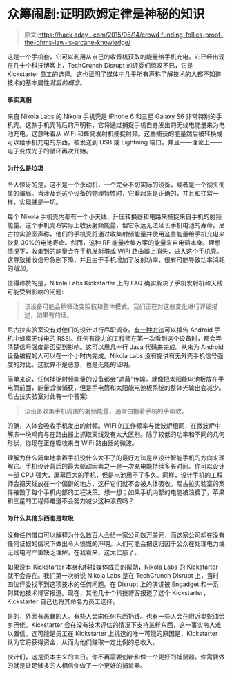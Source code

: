 # 众筹闹剧:证明欧姆定律是神秘的知识

> 原文:[https://hack aday . com/2015/06/14/crowd funding-follies-proof-the-ohms-law-is-arcane-knowledge/](https://hackaday.com/2015/06/14/crowdfunding-follies-proof-that-ohms-law-is-arcane-knowledge/)

这是一个手机套，它可以利用从自己的收音机获取的能量给手机充电。它已经出现在几十个科技博客上，TechCrunch Disrupt 的评委们惊叹不已，它是 Kickstarter 员工的选择。这也证明了媒体中几乎所有声称了解技术的人都不知道技术的基本属性*背后的概念。*

#### 事实真相

来自 Nikola Labs 的 Nikola 手机壳是 iPhone 6 和三星 Galaxy S6 非常特别的手机壳。这款手机壳背后的声明称，它将通过捕捉手机自身发出的无线电能量来为电池充电。这意味着从 WiFi 和蜂窝发射机捕捉射频。这些捕获的能量然后被转换成可以给手机充电的东西，被发送到 USB 或 Lightning 端口，并且——理论上——电子变成光子的循环再次开始。

#### 为什么是垃圾

令人惊讶的是，这不是一个永动机，一个完全不切实际的设备，或者是一个彻头彻尾的骗局。当涉及到这个设备的物理特性时，它看起来是正确的，并且和往常一样，实现就是一切。

每个 Nikola 手机壳内都有一个小天线、升压转换器和电路来捕捉来自手机的射频能量。这个手机壳*将*实际上收获射频能量，但它永远无法延长手机电池的寿命。尼古拉实验室声称，他们的手机壳将通过收集射频能量并使用这些能量给手机充电来恢复 30%的电池寿命。然而，这种 RF 能量收集方案的能量来自电话本身。理想情况下，收集到的能量会在手机发射塔或 WiFi 路由器上消失，进入这个手机壳。这导致接收信号急剧下降，并且由于手机增加了发射功率，很有可能导致功率消耗的*增加*。

值得称赞的是，Nikola Labs Kickstarter 上的 FAQ 确实解决了手机发射机和天线可能受到影响的问题:

> 该设备可能会稍微改变阻抗和整体模式。我们正在对这些变化进行详细描述，如果有的话。

尼古拉实验室没有对他们的设计进行尽职调查。[有一种方法](http://developer.android.com/reference/android/telephony/SignalStrength.html)可以报告 Android 手机中蜂窝无线电的 RSSI。任何有能力的工程师在第一次看到这个设备时，都会弄清楚信号强度是否受到影响。这可以用几十行 Java 代码来完成。从未为 Android 设备编程的人可以在一个小时内完成。Nikola Labs 没有提供有无外壳手机信号强度的对比。这就算不是恶意，也是无能的证明。

简单来说，任何捕捉射频能量的设备都会“遮蔽”传输。就像把太阳能电池板放在手电筒前面，能量*会被*捕获，但是手电筒和太阳能电池板系统的整体光输出会减少。尼古拉实验室对此有一个答案:

> 该设备收集手机周围的射频能量，通常由握着手机的手吸收。

的确，人体会吸收手机发出的射频。WiFi 的工作频率与微波炉相同，在微波炉中解冻一块鸡肉与在路由器上抓取天线没有太大区别。除了较低的功率和不同的几何形状，你现在正在吸收来自 WiFi 路由器的微波。

理解为什么简单地拿着手机没什么大不了的最好方法是从设计智能手机的方向来理解它。手机设计背后的最大驱动因素之一是一次充电能持续多长时间。你可以设计一部 CPU 强大，屏幕巨大的手机，但是电池用不了多久。同样，设计手机的工程师会把天线放在一个偏僻的地方，这样它们就不会被人体吸收。尼古拉实验室的案件摧毁了每个手机内部的工程决策。想一想；如果手机内部的电能被浪费了，苹果和三星的工程师难道不会努力减少这种浪费吗？

#### 为什么其他东西也是垃圾

没有任何借口可以解释为什么数百人会给一家公司数万美元，而这家公司却在没有任何证据的情况下做出令人愤慨的声明。人们可能会把这归因于公众在处理电力或无线电时严重缺乏理解。在我看来，这太仁慈了。

如果没有 Kickstarter 本身和科技媒体成员的帮助，Nikola Labs 的 Kickstarter 就不会存在。我们第一次听说 Nikola Labs 是在 TechCrunch Disrupt 上，当时四位评委找不到这项技术的任何问题。在 Disrupt 上的演讲被 Engadget 和一系列其他技术博客报道。现在，其他几十个科技博客报道了这个 Kickstarter，Kickstarter 自己也将其命名为员工选择。

是的，外面有愚蠢的人。有些人会向任何东西扔钱。也有一些人会在附近卖蛇油给乡巴佬。Kickstarter 会在没有技术评估的情况下支持某样东西，这一事实令人难以置信。这可能是员工在 Kickstarter 上挑选的唯一可能的原因是，Kickstarter 认为它将获得资金，从而为他们赚取一定比例的总收入。

伙计们，这是资本主义的末日。你不再需要创新和做一个更好的捕鼠器。你需要做的就是让足够多的人相信你做了一个更好的捕鼠器。